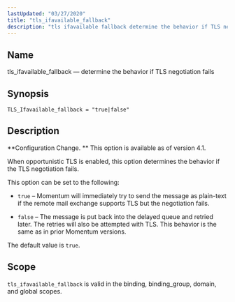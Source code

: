 ```yaml
---
lastUpdated: "03/27/2020"
title: "tls_ifavailable_fallback"
description: "tls ifavailable fallback determine the behavior if TLS negotiation fails TLS Ifavailable fallback true false Configuration Change This option is available as of version 4 1 When opportunistic TLS is enabled this option determines the behavior if the TLS negotiation fails This option can be set to the following true..."
---
```


<a name="config.tls_ifavailable_fallback"></a> 
## Name

tls_ifavailable_fallback — determine the behavior if TLS negotiation fails

## Synopsis

`TLS_Ifavailable_fallback = "true|false"`

<a name="idp26960496"></a> 
## Description

**Configuration Change. ** This option is available as of version 4.1.

When opportunistic TLS is enabled, this option determines the behavior if the TLS negotiation fails.

This option can be set to the following:

*   `true` – Momentum will immediately try to send the message as plain-text if the remote mail exchange supports TLS but the negotiation fails.

*   `false` – The message is put back into the delayed queue and retried later. The retries will also be attempted with TLS. This behavior is the same as in prior Momentum versions.

The default value is `true`.

<a name="idp26968992"></a> 
## Scope

`tls_ifavailable_fallback` is valid in the binding, binding_group, domain, and global scopes.